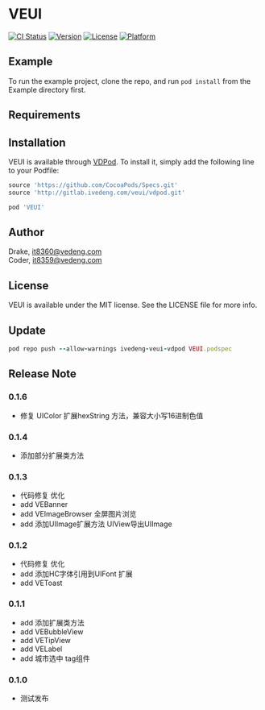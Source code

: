 # VEUI

[![CI Status](https://img.shields.io/travis/Coder/VEUI.svg?style=flat)](https://travis-ci.org/Coder/VEUI)
[![Version](https://img.shields.io/cocoapods/v/VEUI.svg?style=flat)](https://cocoapods.org/pods/VEUI)
[![License](https://img.shields.io/cocoapods/l/VEUI.svg?style=flat)](https://cocoapods.org/pods/VEUI)
[![Platform](https://img.shields.io/cocoapods/p/VEUI.svg?style=flat)](https://cocoapods.org/pods/VEUI)

## Example

To run the example project, clone the repo, and run `pod install` from the Example directory first.

## Requirements

## Installation

VEUI is available through [VDPod](http://gitlab.ivedeng.com/veui/vdpod). To install it, simply add the following line to your Podfile:

```ruby
source 'https://github.com/CocoaPods/Specs.git'
source 'http://gitlab.ivedeng.com/veui/vdpod.git'

pod 'VEUI'
```

## Author

Drake, it8360@vedeng.com<br>
Coder, it8359@vedeng.com

## License

VEUI is available under the MIT license. See the LICENSE file for more info.

## Update
```ruby
pod repo push --allow-warnings ivedeng-veui-vdpod VEUI.podspec
```

## Release Note

### 0.1.6
* 修复 UIColor 扩展hexString 方法，兼容大小写16进制色值

### 0.1.4
* 添加部分扩展类方法

### 0.1.3
* 代码修复 优化
* add VEBanner
* add VEImageBrowser 全屏图片浏览
* add 添加UIImage扩展方法 UIView导出UIImage

### 0.1.2
* 代码修复 优化
* add 添加HC字体引用到UIFont 扩展
* add VEToast

### 0.1.1
* add 添加扩展类方法
* add VEBubbleView
* add VETipView
* add VELabel
* add 城市选中 tag组件

### 0.1.0
* 测试发布
